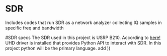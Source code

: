 # SDR
Includes codes that run SDR as a network analyzer collecting IQ samples in specific freq and bandwidth


#SDR specs
The SDR used in this project is USRP B210. According to [here!](https://pysdr.org/content/usrp.html) UHD driver is installed that provides Python API to interact with SDR. In this project python will be the primary language.
add ))
